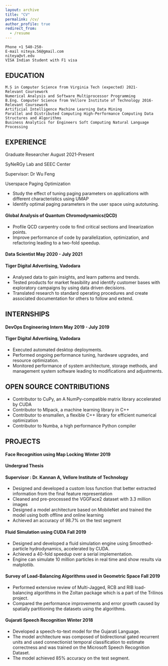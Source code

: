 ```yaml
---
layout: archive
title: "CV"
permalink: /cv/
author_profile: true
redirect_from:
  - /resume
---
```


```
Phone +1 540-250-
E-mail niteya.56@gmail.com
niteya@vt.edu
VISA Indian Student with F1 visa
```
## EDUCATION

```
M.S in Computer Science from Virginia Tech (expected) 2021-
Relevant Coursework
Numerical Analysis and Software Multiprocessor Programming
B.Eng. Computer Science from Vellore Institute of Technology 2016-
Relevant Coursework
Artificial Intelligence Machine Learning Data Mining
Parallel and Distributed Computing High-Performance Computing Data Structures and Algorithms
Business Analytics for Engineers Soft Computing Natural Language Processing
```
## EXPERIENCE

Graduate Researcher August 2021-Present

SyNeRGy Lab and SEEC Center

Supervisor: Dr Wu Feng

Userspace Paging Optimization

- Study the effect of tuning paging parameters on applications with different characteristics using UMAP
- Identify optimal paging parameters in the user space using autotuning.


#### Global Analysis of Quantum Chromodynamics(QCD)

- Profile QCD carpentry code to find critical sections and linearization points.
- Improve performance of code by parallelization, optimization, and refactoring leading to a two-fold speedup.

#### Data Scientist May 2020 - July 2021

#### Tiger Digital Advertising, Vadodara

- Analysed data to gain insights, and learn patterns and trends.
- Tested products for market feasibility and identify customer bases with exploratory campaigns by using data
driven decisions.
- Translated research to standard operating procedures and create associated documentation for others to follow
and extend.

## INTERNSHIPS

#### DevOps Engineering Intern May 2019 - July 2019

#### Tiger Digital Advertising, Vadodara

- Executed automated desktop deployments.
- Performed ongoing performance tuning, hardware upgrades, and resource optimization.
- Monitored performance of system architecture, storage methods, and management system software leading to
modifications and adjustments.


## OPEN SOURCE CONTRIBUTIONS

- Contributor to CuPy, an A NumPy-compatible matrix library accelerated by CUDA
- Contributor to Mlpack, a machine learning library in C++
- Contributor to ensmallen, a flexible C++ library for efficient numerical optimization
- Contributor to Numba, a high performance Python compiler

## PROJECTS

#### Face Recognition using Map Locking Winter 2019
#### Undergrad Thesis
#### Supervisor : Dr. Kannan A, Vellore Institute of Technology

- Designed and developed a custom loss function that better extracted information from the final feature
representation
- Cleaned and pre-processed the VGGFace2 dataset with 3.3 million images
- Designed a model architecture based on MobileNet and trained the model using both offline and online learning
- Achieved an accuracy of 98.7% on the test segment


#### Fluid Simulation using CUDA Fall 2019

- Designed and developed a fluid simulation engine using Smoothed-particle hydrodynamics, accelerated by
CUDA.
- Achieved a 40-fold speedup over a serial implementation.
- Engine can simulate 10 million particles in real time and show results via matplotlib.

#### Survey of Load-Balancing Algorithms used in Geometric Space Fall 2019

- Performed extensive review of Multi-Jagged, RCB and RIB load-balancing algorithms in the Zoltan package
which is a part of the Trilinos project.
- Compared the performance improvements and error growth caused by spatially partitioning the datasets using
the algorithms.


#### Gujarati Speech Recognition Winter 2018

- Developed a speech-to-text model for the Gujarati Language.
- The model architecture was composed of bidirectional gated recurrent units and used connectionist temporal
classification to estimate correctness and was trained on the Microsoft Speech Recognition Dataset.
- The model achieved 85% accuracy on the test segment.
